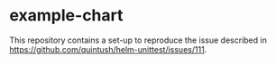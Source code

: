 # example-chart

This repository contains a set-up to reproduce the issue described in <https://github.com/quintush/helm-unittest/issues/111>.
